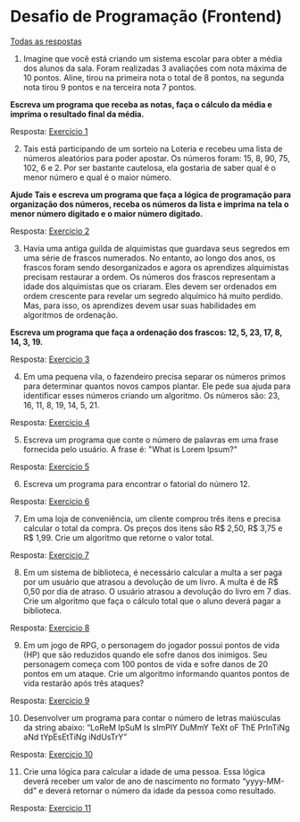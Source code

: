 # Desafio de Programação (Frontend)

[Todas as respostas](./)

1. Imagine que você está criando um sistema escolar para obter a média dos alunos da sala. Foram realizadas 3 avaliações com nota máxima de 10 pontos. Aline, tirou na primeira nota o total de 8 pontos, na segunda nota tirou 9 pontos e na terceira nota 7 pontos. 

  **Escreva um programa que receba as notas, faça o cálculo da média e imprima o resultado final da média.**
  
  Resposta:  [Exercicio 1](1-media.js)

2. Tais está participando de um sorteio na Loteria e recebeu uma lista de números aleatórios para poder apostar. Os números foram: 15, 8, 90, 75, 102, 6 e 2. Por ser bastante cautelosa, ela gostaria de saber qual é o menor número e qual é o maior número. 
  
  **Ajude Tais e escreva um programa que faça a lógica de programação para organização dos números, receba os números da lista e imprima na tela o menor número digitado e o maior número digitado.**
  
  Resposta:  [Exercicio 2](2-maior.js)

3. Havia uma antiga guilda de alquimistas que guardava seus segredos em uma série de frascos numerados. No entanto, ao longo dos anos, os frascos foram sendo desorganizados e agora os aprendizes alquimistas precisam restaurar a ordem. Os números dos frascos representam a idade dos alquimistas que os criaram. Eles devem ser ordenados em ordem crescente para revelar um segredo alquímico há muito perdido. Mas, para isso, os aprendizes devem usar suas habilidades em algoritmos de ordenação. 

  **Escreva um programa que faça a ordenação dos frascos: 12, 5, 23, 17, 8, 14, 3, 19.**
  
  Resposta:  [Exercicio 3](3-ordem.js)

4. Em uma pequena vila, o fazendeiro precisa separar os números primos para determinar quantos novos campos plantar. Ele pede sua ajuda para identificar esses números criando um algoritmo. Os números são: 23, 16, 11, 8, 19, 14, 5, 21.

  Resposta:  [Exercicio 4](4-primos.js)

5. Escreva um programa que conte o número de palavras em uma frase fornecida pelo usuário. A frase é: "What is Lorem Ipsum?"

  Resposta:  [Exercicio 5](5-contador-de-palavras.js)

6. Escreva um programa para encontrar o fatorial do número 12.

  Resposta:  [Exercicio 6](6-fatorial.js)

7. Em uma loja de conveniência, um cliente comprou três itens e precisa calcular o total da compra. Os preços dos itens são R$ 2,50, R$ 3,75 e R$ 1,99. Crie um algoritmo que retorne o valor total.

  Resposta: [Exercicio 7](7-valorTotal.js)

8. Em um sistema de biblioteca, é necessário calcular a multa a ser paga por um usuário que atrasou a devolução de um livro. A multa é de R$ 0,50 por dia de atraso. O usuário atrasou a devolução do livro em 7 dias. Crie um algoritmo que faça o cálculo total que o aluno deverá pagar a biblioteca.
  
  Resposta: [Exercicio 8](8-calculoMulta.js)

9. Em um jogo de RPG, o personagem do jogador possui pontos de vida (HP) que são reduzidos quando ele sofre danos dos inimigos. Seu personagem começa com 100 pontos de vida e sofre danos de 20 pontos em um ataque. Crie um algoritmo informando quantos pontos de vida restarão após três ataques?
  
  Resposta: [Exercicio 9](9-pontos-de-vida.js)

10. Desenvolver um programa para contar o número de letras maiúsculas da string abaixo: “LoReM IpSuM Is sImPlY DuMmY TeXt oF ThE PrInTiNg aNd tYpEsEtTiNg iNdUsTrY”

  Resposta: [Exercicio 10](10-contador-de-letras.js)

11. Crie uma lógica para calcular a idade de uma pessoa. Essa lógica deverá receber um valor de ano de nascimento no formato “yyyy-MM-dd” e deverá retornar o número da idade da pessoa como resultado.

  Resposta: [Exercicio 11](11-calcular-idade.js)
